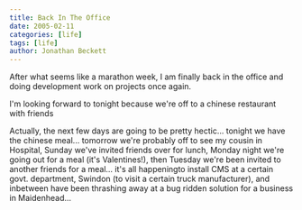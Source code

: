 ```yaml
---
title: Back In The Office
date: 2005-02-11
categories: [life]
tags: [life]
author: Jonathan Beckett
---
```


After what seems like a marathon week, I am finally back in the office and doing development work on projects once again.

I'm looking forward to tonight because we're off to a chinese restaurant with friends 

Actually, the next few days are going to be pretty hectic... tonight we have the chinese meal... tomorrow we're probably off to see my cousin in Hospital, Sunday we've invited friends over for lunch, Monday night we're going out for a meal (it's Valentines!), then Tuesday we're been invited to another friends for a meal... it's all happeningto install CMS at a certain govt. department, Swindon (to visit a certain truck manufacturer), and inbetween have been thrashing away at a bug ridden solution for a business in Maidenhead...